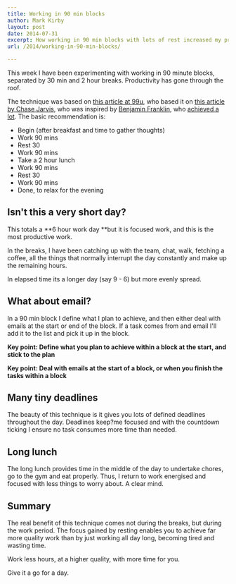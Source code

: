 ```yaml
---
title: Working in 90 min blocks
author: Mark Kirby
layout: post
date: 2014-07-31
excerpt: How working in 90 min blocks with lots of rest increased my productivity
url: /2014/working-in-90-min-blocks/

---
```

This week I have been experimenting with working in 90 minute blocks, separated by 30 min and 2 hour breaks. Productivity has gone through the roof.

The technique was based on [this article at 99u][1], who based it on [this article by Chase Jarvis][2], who was inspired by [Benjamin Franklin][3], who [achieved a lot][4]. The basic recommendation is:

  * Begin (after breakfast and time to gather thoughts)
  * Work 90 mins
  * Rest 30
  * Work 90 mins
  * Take a 2 hour lunch
  * Work 90 mins
  * Rest 30
  * Work 90 mins
  * Done, to relax for the evening

## Isn't this a very short day?

This totals a **6 hour work day **but it is focused work, and this is the most productive work.

In the breaks, I have been catching up with the team, chat, walk, fetching a coffee, all the things that normally interrupt the day constantly and make up the remaining hours.

In elapsed time its a longer day (say 9 - 6) but more evenly spread.

## What about email?

In a 90 min block I define what I plan to achieve, and then either deal with emails at the start or end of the block. If a task comes from and email I'll add it to the list and pick it up in the block.

**Key point: Define what you plan to achieve within a block at the start, and stick to the plan**

**Key point: Deal with emails at the start of a block, or when you finish the tasks within a block**

## Many tiny deadlines

The beauty of this technique is it gives you lots of defined deadlines throughout the day. Deadlines keep?me focused and with the countdown ticking I ensure no task consumes more time than needed.

## Long lunch

The long lunch provides time in the middle of the day to undertake chores, go to the gym and eat properly. Thus, I return to work energised and focused with less things to worry about. A clear mind.

## Summary

The real benefit of this technique comes not during the breaks, but during the work period. The focus gained by resting enables you to achieve far more quality work than by just working all day long, becoming tired and wasting time.

Work less hours, at a higher quality, with more time for you.

Give it a go for a day.

 [1]: http://99u.com/workbook/29205/get-more-from-your-day-by-using-90-minute-blocks
 [2]: http://blog.chasejarvis.com/blog/2013/03/do-less-do-more-the-art-of-being-creative-productive/
 [3]: http://blog.chasejarvis.com/blog/wp-content/uploads/2013/03/ChaseJarvis_BrainPickings_benfranklindaily.jpg
 [4]: http://www.ben1776.com/Accomplishments.htm

